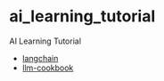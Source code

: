 # ai_learning_tutorial
AI Learning Tutorial


- [langchain](https://python.langchain.com/docs/get_started/introduction)
- [llm-cookbook](https://datawhalechina.github.io/llm-cookbook/#/)
